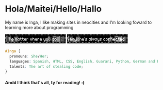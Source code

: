 <h1 color: #FFE8D8;>Hola/Maitei/Hello/Hallo</h1>
<p> My name is Inga, I like making sites in neocities and I'm looking foward to learning more about programming </p>
<!---
dang it why cant i color the text im so mad
 --->
<img src="nomatterwhereyougo.gif" width=200 height=30> <img src="everyonesalwaysconnected.gif" width=200 height=30>


```css
#Inga {
  pronouns: She/Her;
  languages: Spanish, HTML, CSS, English, Guarani, Python, German and PHP (still a noob);
  talents: The art of stealing code;
}
```
<footer>
<h4>Andd I think that's all, ty for reading! :) </h4>
</footer>
